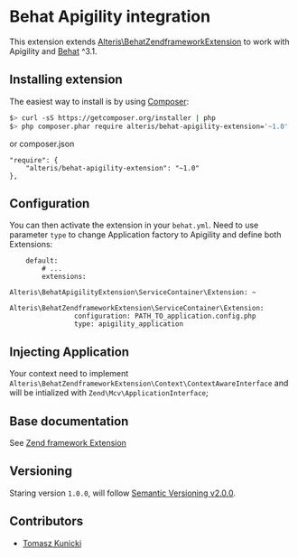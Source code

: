 Behat Apigility integration
===========================

This extension extends [Alteris\BehatZendframeworkExtension](https://github.com/alteris/behat-zendframework-extension) to work with Apigility and [Behat](http://behat.org/en/latest/) ^3.1.

## Installing extension

The easiest way to install is by using [Composer](https://getcomposer.org):

```bash
$> curl -sS https://getcomposer.org/installer | php
$> php composer.phar require alteris/behat-apigility-extension='~1.0'
```

or composer.json

    "require": {
        "alteris/behat-apigility-extension": "~1.0"
    },

## Configuration

You can then activate the extension in your ``behat.yml``. Need to use parameter ``type`` to change Application factory to Apigility and define both Extensions:

        default:
            # ...
            extensions:
                Alteris\BehatApigilityExtension\ServiceContainer\Extension: ~
                Alteris\BehatZendframeworkExtension\ServiceContainer\Extension:
                    configuration: PATH_TO_application.config.php
                    type: apigility_application
                    
## Injecting Application

Your context need to implement ``Alteris\BehatZendframeworkExtension\Context\ContextAwareInterface`` and will be intialized with ``Zend\Mcv\ApplicationInterface``;
                    
## Base documentation

See [Zend framework Extension](https://github.com/alteris/behat-zendframework-extension)
    
## Versioning

Staring version ``1.0.0``, will follow [Semantic Versioning v2.0.0](http://semver.org/spec/v2.0.0.html).

## Contributors

* [Tomasz Kunicki](https://github.com/timiTao) 